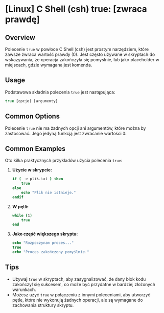 # [Linux] C Shell (csh) true: [zwraca prawdę]

## Overview
Polecenie `true` w powłoce C Shell (csh) jest prostym narzędziem, które zawsze zwraca wartość prawdy (0). Jest często używane w skryptach do wskazywania, że operacja zakończyła się pomyślnie, lub jako placeholder w miejscach, gdzie wymagana jest komenda.

## Usage
Podstawowa składnia polecenia `true` jest następująca:

```csh
true [opcje] [argumenty]
```

## Common Options
Polecenie `true` nie ma żadnych opcji ani argumentów, które można by zastosować. Jego jedyną funkcją jest zwracanie wartości 0.

## Common Examples
Oto kilka praktycznych przykładów użycia polecenia `true`:

1. **Użycie w skrypcie:**
   ```csh
   if ( -e plik.txt ) then
       true
   else
       echo "Plik nie istnieje."
   endif
   ```

2. **W pętli:**
   ```csh
   while (1)
       true
   end
   ```

3. **Jako część większego skryptu:**
   ```csh
   echo "Rozpoczynam proces..."
   true
   echo "Proces zakończony pomyślnie."
   ```

## Tips
- Używaj `true` w skryptach, aby zasygnalizować, że dany blok kodu zakończył się sukcesem, co może być przydatne w bardziej złożonych warunkach.
- Możesz użyć `true` w połączeniu z innymi poleceniami, aby utworzyć pętle, które nie wykonują żadnych operacji, ale są wymagane do zachowania struktury skryptu.